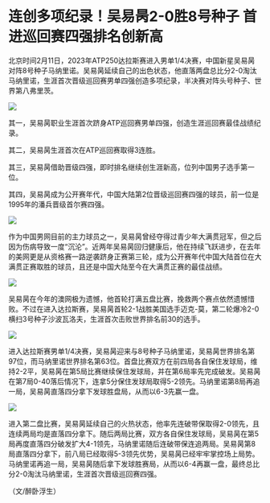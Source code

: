 # 连创多项纪录！吴易昺2-0胜8号种子 首进巡回赛四强排名创新高

北京时间2月11日，2023年ATP250达拉斯赛进入男单1/4决赛，中国新星吴易昺对阵8号种子马纳里诺。吴易昺延续自己的出色状态，他直落两盘总比分2-0淘汰马纳里诺，生涯首次晋级巡回赛男单四强创造多项纪录，半决赛对阵头号种子、世界第八弗里茨。

![](https://inews.gtimg.com/news_bt/OcQ9lTaNcWR_3mlQ0R4mp6kFgWACbpSoNhQuAruvDDo44AA/1000)

其一，吴易昺职业生涯首次跻身ATP巡回赛男单四强，创造生涯巡回赛最佳战绩纪录。

其二，吴易昺生涯首次在ATP巡回赛取得3连胜。

其三，吴易昺借助晋级四强，即时排名继续创生涯新高，位列中国男子选手第一位。

其四，吴易昺成为公开赛年代，中国大陆第2位晋级巡回赛四强的球员，前一位是1995年的潘兵晋级首尔赛四强。

![](https://inews.gtimg.com/news_bt/Oe5i1f18miLMOLlwnOrnQRblTFfDfg_RsiJefu6kRWLxgAA/1000)

作为中国男网目前的主力球员之一，吴易昺曾经夺得过青少年大满贯冠军，但之后因为伤病导致一度“沉沦”。近两年吴易昺回归健康后，他在持续飞跃进步，在去年的美网更是从资格赛一路逆袭跻身正赛第三轮，成为公开赛年代中国大陆首位在大满贯正赛取胜的球员，且还是中国大陆至今在大满贯正赛的最佳战绩。

![](https://inews.gtimg.com/news_bt/O0Smb8LVDtjFO8T3SdtL-9iR4ag827QczJQGzUfN78Rv4AA/1000)

吴易昺在今年的澳网极为遗憾，他首轮打满五盘比赛，挽救两个赛点依然遗憾惜败。不过在进入达拉斯赛，吴易昺首轮2-1战胜美国选手迈克-莫，第二轮爆冷2-0横扫3号种子沙波瓦洛夫，生涯首次击败世界排名前30的选手。

![](https://inews.gtimg.com/news_bt/OxYj1xRcZ0e5zgx-7QkNfR5ggoxjexf28YPj4zSNqmBdAAA/1000)

进入达拉斯赛男单1/4决赛，吴易昺迎来与8号种子马纳里诺，吴易昺世界排名第97位，而马纳里诺世界排名第63位。首盘比赛双方在前四局各自保住发球局，维持2-2平，吴易昺在第5局比赛继续保住发球局，并在第6局率先完成破发。吴易昺在第7局0-40落后情况下，连拿5分保住发球局取得5-2领先。马纳里诺第8局再追一局，吴易昺直落四分拿下发球胜盘局，从而以6-3先赢一盘。

![](https://inews.gtimg.com/news_bt/OpNbq8feoGFUxog8A1dVOwxMyhJoV69KflsehqgUB8cfUAA/1000)

进入第二盘比赛，吴易昺延续自己的火热状态，他率先连破带保取得2-0领先，且连续两局均是直落四分拿下。随后两局比赛，双方各自保住发球局，吴易昺在第5局再度直落四分破发扩大4-1领先，马纳里诺随后连破带保连追两局。吴易昺第8局直落四分拿下，前八局已经取得5-3领先优势，吴易昺已经牢牢掌控场上局势。马纳里诺再追一局，吴易昺随后拿下发球胜赛局，从而以6-4再赢一盘，最终总比分2-0淘汰马纳里诺，生涯首次晋级巡回赛四强。

（文/醉卧浮生）

